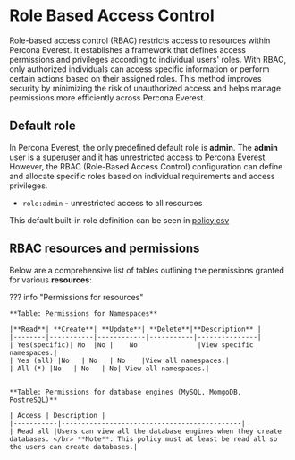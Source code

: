 # Role Based Access Control

Role-based access control (RBAC) restricts access to resources within Percona Everest. It establishes a framework that defines access permissions and privileges according to individual users' roles. With RBAC, only authorized individuals can access specific information or perform certain actions based on their assigned roles. This method improves security by minimizing the risk of unauthorized access and helps manage permissions more efficiently across Percona Everest.


## Default role

In Percona Everest, the only predefined default role is **admin**. The **admin** user is a superuser and it has unrestricted access to Percona Everest. However, the RBAC (Role-Based Access Control) configuration can define and allocate specific roles based on individual requirements and access privileges.

- `role:admin` - unrestricted access to all resources

This default built-in role definition can be seen in [policy.csv]()


## RBAC resources and permissions


Below are a comprehensive list of tables outlining the permissions granted for various **resources**:

??? info "Permissions for resources"

    **Table: Permissions for Namespaces**
 
    |**Read**| **Create**| **Update**| **Delete**|**Description** |
    |--------|-----------|------------|-----------|---------------|
    | Yes(specific)| No  |No |    No               |View specific namespaces.|
    | Yes (all) |No   | No   | No    |View all namespaces.|
    | All (*) |No   | No   | No| View all namespaces.|


    **Table: Permissions for database engines (MySQL, MomgoDB, PostreSQL)**

    | Access | Description |
    |-----------|---------------------------------------------|
    | Read all |Users can view all the database engines when they create databases. </br> **Note**: This policy must at least be read all so the users can create databases.|





